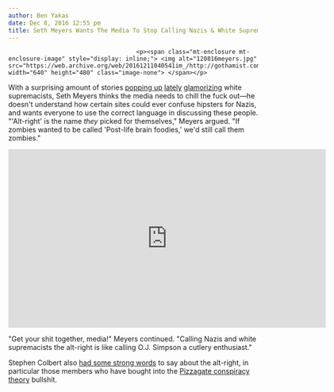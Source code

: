 ```yaml
---
author: Ben Yakas
date: Dec 8, 2016 12:55 pm
title: Seth Meyers Wants The Media To Stop Calling Nazis & White Supremacists 'Alt-Right'
---
```


	
										<p><span class="mt-enclosure mt-enclosure-image" style="display: inline;"> <img alt="120816meyers.jpg" src="https://web.archive.org/web/20161211040541im_/http://gothamist.com/attachments/byakas/120816meyers.jpg" width="640" height="480" class="image-none"> </span></p>

<p>With a surprising amount of stories <a href="https://web.archive.org/web/20161211040541/http://www.latimes.com/nation/la-na-pol-white-nationalists-thinktank-20161119-story.html">popping up</a> <a href="https://web.archive.org/web/20161211040541/http://www.chicagotribune.com/news/opinion/commentary/ct-nazi-hipster-fashy-haircut-20161206-story.html">lately</a> <a href="https://web.archive.org/web/20161211040541/http://www.cnn.com/2016/12/02/europe/austria-alt-right-identity-movement-martin-sellner/">glamorizing</a> white supremacists, Seth Meyers thinks the media needs to chill the fuck out&#x2014;he doesn&apos;t understand how certain sites could ever confuse hipsters for Nazis, and wants everyone to use the correct language in discussing these people. &quot;&apos;Alt-right&apos; is the name <em>they</em> picked for themselves,&quot; Meyers argued. &quot;If zombies wanted to be called &apos;Post-life brain foodies,&apos; we&apos;d still call them zombies.&quot;</p>

<p><iframe width="640" height="360" src="https://web.archive.org/web/20161211040541if_/https://www.youtube.com/embed/5UHzzEar2CQ" frameborder="0" allowfullscreen></iframe></p>

<p>&quot;Get your shit together, media!&quot; Meyers continued. &quot;Calling Nazis and white supremacists the alt-right is like calling O.J. Simpson a cutlery enthusiast.&quot;</p>

<p>Stephen Colbert also <a href="https://web.archive.org/web/20161211040541/http://dcist.com/2016/12/video_stephen_colbert_tackles_pizza.php">had some strong words</a> to say about the alt-right, in particular those members who have bought into the <a href="https://web.archive.org/web/20161211040541/http://dcist.com/2016/12/what_on_earth_is_pizzagate_why_did.php">Pizzagate conspiracy theory</a> bullshit. </p>					
										
									
				